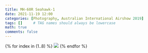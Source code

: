 ```yaml
---
title: MH-60R Seahawk-1
date: 2021-11-19 12:00
categories: [Photography, Australian International Airshow 2019]
tags: []     # TAG names should always be lowercase
math: true
comments: false
---
```


{% for index in (1..8) %}
  <img src="/assets/aia2019/{{page.title}}-{{forloop.index}}.jpg">
{% endfor %}
